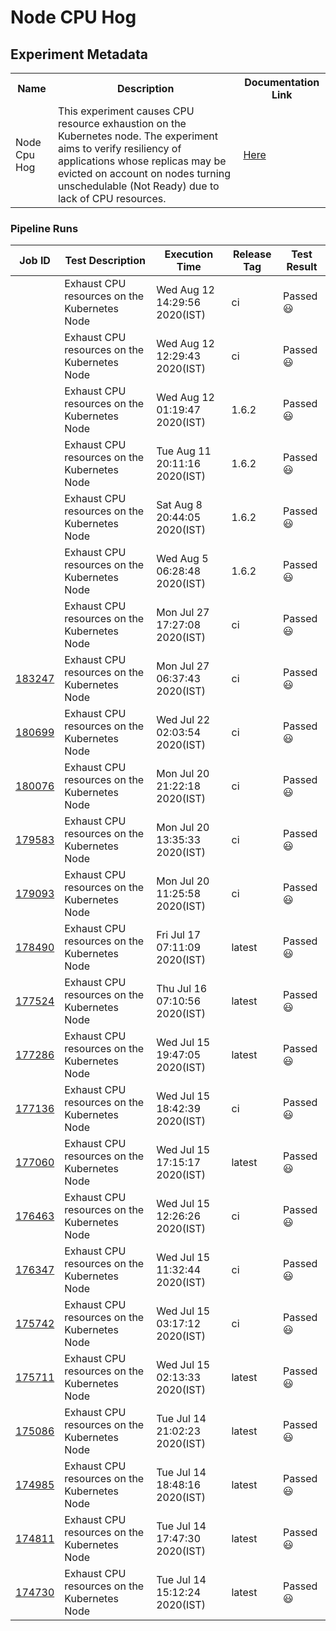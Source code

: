 # Node CPU Hog

## Experiment Metadata

<table>
<tr>
<th> Name </th>
<th> Description </th>
<th> Documentation Link </th>
</tr>
<tr>
 <td> Node Cpu Hog </td>
 <td> This experiment causes CPU resource exhaustion on the Kubernetes node. The experiment aims to verify resiliency of applications whose replicas may be evicted on account on nodes turning unschedulable (Not Ready) due to lack of CPU resources. </td>
 <td>  <a href="https://docs.litmuschaos.io/docs/node-cpu-hog/"> Here </a> </td>
 </tr>
 </table>

 ### Pipeline Runs


| Job ID |   Test Description         | Execution Time | Release Tag   | Test Result   |
 |---------|---------------------------| --------------|--------|--------|
|     <a href= "https://gitlab.mayadata.io/litmuschaos/litmus-e2e/-/jobs/"></a>           |  Exhaust CPU resources on the Kubernetes Node           | Wed Aug 12 14:29:56 2020(IST)  | ci | Passed :smiley: |
|     <a href= "https://gitlab.mayadata.io/litmuschaos/litmus-e2e/-/jobs/"></a>           |  Exhaust CPU resources on the Kubernetes Node           | Wed Aug 12 12:29:43 2020(IST)  | ci | Passed :smiley: |
|     <a href= "https://gitlab.mayadata.io/litmuschaos/litmus-e2e/-/jobs/"></a>           |  Exhaust CPU resources on the Kubernetes Node           | Wed Aug 12 01:19:47 2020(IST)  | 1.6.2 | Passed :smiley: |
|     <a href= "https://gitlab.mayadata.io/litmuschaos/litmus-e2e/-/jobs/"></a>           |  Exhaust CPU resources on the Kubernetes Node           | Tue Aug 11 20:11:16 2020(IST)  | 1.6.2 | Passed :smiley: |
|     <a href= "https://gitlab.mayadata.io/litmuschaos/litmus-e2e/-/jobs/"></a>           |  Exhaust CPU resources on the Kubernetes Node           | Sat Aug  8 20:44:05 2020(IST)  | 1.6.2 | Passed :smiley: |
|     <a href= "https://gitlab.mayadata.io/litmuschaos/litmus-e2e/-/jobs/"></a>           |  Exhaust CPU resources on the Kubernetes Node           | Wed Aug  5 06:28:48 2020(IST)  | 1.6.2 | Passed :smiley: |
|     <a href= "https://gitlab.mayadata.io/litmuschaos/litmus-e2e/-/jobs/"></a>           |  Exhaust CPU resources on the Kubernetes Node           | Mon Jul 27 17:27:08 2020(IST)  | ci | Passed :smiley: |
|     <a href= "https://gitlab.mayadata.io/litmuschaos/litmus-e2e/-/jobs/183247">183247</a>           |  Exhaust CPU resources on the Kubernetes Node           | Mon Jul 27 06:37:43 2020(IST)  | ci | Passed :smiley: |
|     <a href= "https://gitlab.mayadata.io/litmuschaos/litmus-e2e/-/jobs/180699">180699</a>           |  Exhaust CPU resources on the Kubernetes Node           | Wed Jul 22 02:03:54 2020(IST)  | ci | Passed :smiley: |
|     <a href= "https://gitlab.mayadata.io/litmuschaos/litmus-e2e/-/jobs/180076">180076</a>           |  Exhaust CPU resources on the Kubernetes Node           | Mon Jul 20 21:22:18 2020(IST)  | ci | Passed :smiley: |
|     <a href= "https://gitlab.mayadata.io/litmuschaos/litmus-e2e/-/jobs/179583">179583</a>           |  Exhaust CPU resources on the Kubernetes Node           | Mon Jul 20 13:35:33 2020(IST)  | ci | Passed :smiley: |
|     <a href= "https://gitlab.mayadata.io/litmuschaos/litmus-e2e/-/jobs/179093">179093</a>           |  Exhaust CPU resources on the Kubernetes Node           | Mon Jul 20 11:25:58 2020(IST)  | ci | Passed :smiley: |
|     <a href= "https://gitlab.mayadata.io/litmuschaos/litmus-e2e/-/jobs/178490">178490</a>           |  Exhaust CPU resources on the Kubernetes Node           | Fri Jul 17 07:11:09 2020(IST)  | latest | Passed :smiley: |
|     <a href= "https://gitlab.mayadata.io/litmuschaos/litmus-e2e/-/jobs/177524">177524</a>           |  Exhaust CPU resources on the Kubernetes Node           | Thu Jul 16 07:10:56 2020(IST)  | latest | Passed :smiley: |
|     <a href= "https://gitlab.mayadata.io/litmuschaos/litmus-e2e/-/jobs/177286">177286</a>           |  Exhaust CPU resources on the Kubernetes Node           | Wed Jul 15 19:47:05 2020(IST)  | latest | Passed :smiley: |
|     <a href= "https://gitlab.mayadata.io/litmuschaos/litmus-e2e/-/jobs/177136">177136</a>           |  Exhaust CPU resources on the Kubernetes Node           | Wed Jul 15 18:42:39 2020(IST)  | ci | Passed :smiley: |
|     <a href= "https://gitlab.mayadata.io/litmuschaos/litmus-e2e/-/jobs/177060">177060</a>           |  Exhaust CPU resources on the Kubernetes Node           | Wed Jul 15 17:15:17 2020(IST)  | latest | Passed :smiley: |
|     <a href= "https://gitlab.mayadata.io/litmuschaos/litmus-e2e/-/jobs/176463">176463</a>           |  Exhaust CPU resources on the Kubernetes Node           | Wed Jul 15 12:26:26 2020(IST)  | ci | Passed :smiley: |
|     <a href= "https://gitlab.mayadata.io/litmuschaos/litmus-e2e/-/jobs/176347">176347</a>           |  Exhaust CPU resources on the Kubernetes Node           | Wed Jul 15 11:32:44 2020(IST)  | ci | Passed :smiley: |
|     <a href= "https://gitlab.mayadata.io/litmuschaos/litmus-e2e/-/jobs/175742">175742</a>           |  Exhaust CPU resources on the Kubernetes Node           | Wed Jul 15 03:17:12 2020(IST)  | ci | Passed :smiley: |
|     <a href= "https://gitlab.mayadata.io/litmuschaos/litmus-e2e/-/jobs/175711">175711</a>           |  Exhaust CPU resources on the Kubernetes Node           | Wed Jul 15 02:13:33 2020(IST)  | latest | Passed :smiley: |
|     <a href= "https://gitlab.mayadata.io/litmuschaos/litmus-e2e/-/jobs/175086">175086</a>           |  Exhaust CPU resources on the Kubernetes Node           | Tue Jul 14 21:02:23 2020(IST)  | latest | Passed :smiley: |
|     <a href= "https://gitlab.mayadata.io/litmuschaos/litmus-e2e/-/jobs/174985">174985</a>           |  Exhaust CPU resources on the Kubernetes Node           | Tue Jul 14 18:48:16 2020(IST)  | latest | Passed :smiley: |
|     <a href= "https://gitlab.mayadata.io/litmuschaos/litmus-e2e/-/jobs/174811">174811</a>           |  Exhaust CPU resources on the Kubernetes Node           | Tue Jul 14 17:47:30 2020(IST)  | latest | Passed :smiley: |
 |    <a href= "https://gitlab.mayadata.io/litmuschaos/litmus-e2e/-/jobs/174730">174730</a>   |  Exhaust CPU resources on the Kubernetes Node           |  Tue Jul 14 15:12:24 2020(IST)     |latest  |Passed :smiley:  |
